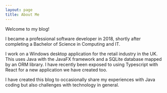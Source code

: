 ```yaml
---
layout: page
title: About Me
---
```


Welcome to my blog!

I became a professional software developer in 2018, shortly after completing a Bachelor of Science in Computing and IT.

I work on a Windows desktop application for the retail industry in the UK. This uses Java with the JavaFX framework and a SQLite database mapped by an ORM library.
I have recently been exposed to using Typescript with React for a new application we have created too.

I have created this blog to occasionally share my experiences with Java coding but also challenges with technology in general.